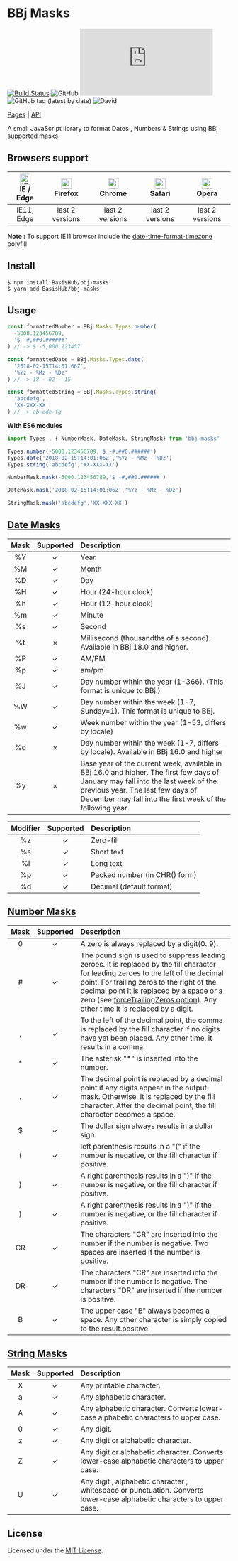 # BBj Masks

[![Build Status](https://travis-ci.com/BasisHub/bbj-masks.svg?branch=master)](https://travis-ci.com/BasisHub/bbj-masks)
![GitHub](https://img.shields.io/github/license/BasisHub/bbj-masks)
![GitHub file size in bytes](https://img.shields.io/github/size/BasisHub/bbj-masks/dist/bbj-masks.min.js)
![GitHub tag (latest by date)](https://img.shields.io/github/v/tag/BasisHub/bbj-masks)
![David](https://img.shields.io/david/BasisHub/bbj-masks)

[Pages](https://basishub.github.io/bbj-masks/) | [API](https://basishub.github.io/bbj-masks/docs/api/) <br>

A small JavaScript library to format Dates , Numbers & Strings using BBj supported masks.

## Browsers support

|[<img src="https://raw.githubusercontent.com/alrra/browser-logos/master/src/edge/edge_48x48.png" alt="IE / Edge" width="24px" height="24px" />](http://godban.github.io/browsers-support-badges/)<br>IE / Edge | [<img src="https://raw.githubusercontent.com/alrra/browser-logos/master/src/firefox/firefox_48x48.png" alt="Firefox" width="24px" height="24px" />](http://godban.github.io/browsers-support-badges/)<br>Firefox | [<img src="https://raw.githubusercontent.com/alrra/browser-logos/master/src/chrome/chrome_48x48.png" alt="Chrome" width="24px" height="24px" />](http://godban.github.io/browsers-support-badges/)<br>Chrome | [<img src="https://raw.githubusercontent.com/alrra/browser-logos/master/src/safari/safari_48x48.png" alt="Safari" width="24px" height="24px" />](http://godban.github.io/browsers-support-badges/)<br>Safari | [<img src="https://raw.githubusercontent.com/alrra/browser-logos/master/src/opera/opera_48x48.png" alt="Opera" width="24px" height="24px" />](http://godban.github.io/browsers-support-badges/)<br>Opera |
| :---------: | :---------: | :---------: | :---------: | :---------: |
| IE11, Edge| last 2 versions| last 2 versions| last 2 versions| last 2 versions

**Note :** To support IE11 browser include the [date-time-format-timezone](https://github.com/formatjs/date-time-format-timezone/) polyfill

## Install

```
$ npm install BasisHub/bbj-masks
$ yarn add BasisHub/bbj-masks
```

## Usage

```js
const formattedNumber = BBj.Masks.Types.number(
  -5000.123456789,
  '$ -#,##0.######'
) // -> $ -5,000.123457

const formattedDate = BBj.Masks.Types.date(
  '2018-02-15T14:01:06Z',
  '%Yz - %Mz - %Dz'
) // -> 18 - 02 - 15

const formattedString = BBj.Masks.Types.string(
  'abcdefg',
  'XX-XXX-XX'
) // -> ab-cde-fg
```

**With ES6 modules**

```js
import Types , { NumberMask, DateMask, StringMask} from 'bbj-masks'

Types.number(-5000.123456789,'$ -#,##0.######') 
Types.date('2018-02-15T14:01:06Z','%Yz - %Mz - %Dz')
Types.string('abcdefg','XX-XXX-XX')

NumberMask.mask(-5000.123456789,'$ -#,##0.######') 

DateMask.mask('2018-02-15T14:01:06Z','%Yz - %Mz - %Dz') 

StringMask.mask('abcdefg','XX-XXX-XX') 
```

## [Date Masks](https://documentation.basis.com/BASISHelp/WebHelp/commands/date_function_bbj.htm)

| Mask | Supported | Description                                                                                                                                                                                                                        |
| :--: | :-------: | :--------------------------------------------------------------------------------------------------------------------------------------------------------------------------------------------------------------------------------- |
|  %Y  |     ✓     | Year                                                                                                                                                                                                                               |
|  %M  |     ✓     | Month                                                                                                                                                                                                                              |
|  %D  |     ✓     | Day                                                                                                                                                                                                                                |
|  %H  |     ✓     | Hour (24-hour clock)                                                                                                                                                                                                               |
|  %h  |     ✓     | Hour (12-hour clock)                                                                                                                                                                                                               |
|  %m  |     ✓     | Minute                                                                                                                                                                                                                             |
|  %s  |     ✓     | Second                                                                                                                                                                                                                             |
|  %t  |     ×     | Millisecond (thousandths of a second). Available in BBj 18.0 and higher.                                                                                                                                                           |
|  %P  |     ✓     | AM/PM                                                                                                                                                                                                                              |
|  %p  |     ✓     | am/pm                                                                                                                                                                                                                              |
|  %J  |     ✓     | Day number within the year (1-366). (This format is unique to BBj.)                                                                                                                                                                |
|  %W  |     ✓     | Day number within the week (1-7, Sunday=1). This format is unique to BBj.                                                                                                                                                          |
|  %w  |     ✓     | Week number within the year (1-53, differs by locale)                                                                                                                                                                              |
|  %d  |     ×     | Day number within the week (1-7, differs by locale). Available in BBj 16.0 and higher                                                                                                                                              |
|  %y  |     ×     | Base year of the current week, available in BBj 16.0 and higher. The first few days of January may fall into the last week of the previous year. The last few days of December may fall into the first week of the following year. |

| Modifier | Supported | Description                   |
| :------: | :-------: | :---------------------------- |
|    %z    |     ✓     | Zero-fill                     |
|    %s    |     ✓     | Short text                    |
|    %l    |     ✓     | Long text                     |
|    %p    |     ✓     | Packed number (in CHR() form) |
|    %d    |     ✓     | Decimal (default format)      |

## [Number Masks](https://documentation.basis.com/BASISHelp/WebHelp/usr/numeric_output.htm)

| Mask | Supported | Description                                                                                                                                                                                                                                                                                                                                                       |
| :--: | :-------: | :---------------------------------------------------------------------------------------------------------------------------------------------------------------------------------------------------------------------------------------------------------------------------------------------------------------------------------------------------------------- |
|  0   |     ✓     | A zero is always replaced by a digit(0..9).                                                                                                                                                                                                                                                                                                                       |
|  #   |     ✓     | The pound sign is used to suppress leading zeroes. It is replaced by the fill character for leading zeroes to the left of the decimal point. For trailing zeros to the right of the decimal point it is replaced by a space or a zero (see [forceTrailingZeros option](https://basishub.github.io/bbj-masks/docs/api/class/src/NumberMask/NumberMask.js~NumberMask.html)). Any other time it is replaced by a digit. |
|  ,   |     ✓     | To the left of the decimal point, the comma is replaced by the fill character if no digits have yet been placed. Any other time, it results in a comma.                                                                                                                                                                                                           |
|  \*  |     ✓     | The asterisk "\*" is inserted into the number.                                                                                                                                                                                                                                                                                                                    |
|  .   |     ✓     | The decimal point is replaced by a decimal point if any digits appear in the output mask. Otherwise, it is replaced by the fill character. After the decimal point, the fill character becomes a space.                                                                                                                                                           |
|  \$  |     ✓     | The dollar sign always results in a dollar sign.                                                                                                                                                                                                                                                                                                                  |
|  (   |     ✓     | left parenthesis results in a "(" if the number is negative, or the fill character if positive.                                                                                                                                                                                                                                                                   |
|  )   |     ✓     | A right parenthesis results in a ")" if the number is negative, or the fill character if positive.                                                                                                                                                                                                                                                                |
|  )   |     ✓     | A right parenthesis results in a ")" if the number is negative, or the fill character if positive.                                                                                                                                                                                                                                                                |
|  CR  |     ✓     | The characters "CR" are inserted into the number if the number is negative. Two spaces are inserted if the number is positive.                                                                                                                                                                                                                                    |
|  DR  |     ✓     | The characters "CR" are inserted into the number if the number is negative. The characters "DR" are inserted if the number is positive.                                                                                                                                                                                                                           |
|  B   |     ✓     | The upper case "B" always becomes a space. Any other character is simply copied to the result.positive.                                                                                                                                                                                                                                                           |

## [String Masks](https://documentation.basis.com/BASISHelp/WebHelp/commands2/str_function.htm)

| Mask | Supported | Description                                                                                                            |
| :--: | :-------: | :--------------------------------------------------------------------------------------------------------------------- |
|  X   |     ✓     | Any printable character.                                                                                               |
|  a   |     ✓     | Any alphabetic character.                                                                                              |
|  A   |     ✓     | Any alphabetic character. Converts lower-case alphabetic characters to upper case.
|  0   |     ✓     | Any digit.                                                                                                             |
|  z   |     ✓     | Any digit or alphabetic character.                                                                                     |
|  Z   |     ✓     | Any digit or alphabetic character. Converts lower-case alphabetic characters to upper case.                            |
|  U   |     ✓     | Any digit , alphabetic character , whitespace or punctuation. Converts lower-case alphabetic characters to upper case. |

## License

Licensed under the [MIT License](https://github.com/BasisHub/bbj-masks/blob/master/LICENSE).
